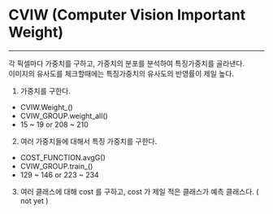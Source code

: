 # CVIW   (Computer Vision Important Weight)
-------------


각 픽셀마다 가중치를 구하고, 가중치의 분포를 분석하여 특징가중치를 골라낸다.  
이미지의 유사도를 체크할때에는 특징가중치의 유사도의 반영률이 제일 높다.



1. 가중치를 구한다.
- CVIW.Weight_()
- CVIW_GROUP.weight_all()
- 15 ~ 19  or 208 ~ 210  

2. 여러 가중치들에 대해서 특징 가중치를 구한다.
- COST_FUNCTION.avgG()
- CVIW_GROUP.train_()
- 129 ~ 146 or 223 ~ 234  

3. 여러 클래스에 대해 cost 를 구하고, cost 가 제일 적은 클래스가 예측 클래스다.  ( not yet )
